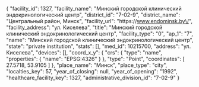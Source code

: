 {
    "facility_id": 1327,
    "facility_name": "Минский городской клинический эндокринологический центр",
    "district_id": "7-02-9",
    "district_name": "Центральный район, Минск",
    "facility_url": "https:\/\/www.endominsk.by\/",
    "facility_address": "ул. Киселева",
    "title": "Минский городской клинический эндокринологический центр",
    "facility_type": "0",
    "ap_1": "7",
    "name": "Минский городской клинический эндокринологический центр",
    "state": "private institution",
    "stats": [],
    "med_id": 10215700,
    "address": "ул. Киселева",
    "devices": [],
    "coord_x_y": {
        "crs": {
            "type": "name",
            "properties": {
                "name": "EPSG:4326"
            }
        },
        "type": "Point",
        "coordinates": [
            27.5718,
            53.9105
        ]
    },
    "place_name": "Минск",
    "place_type": "city",
    "localties_key": 57,
    "year_of_closing": null,
    "year_of_opening": "1992",
    "healthcare_facility_key": 1327,
    "administrative_division_id": "7-02-9"
}
